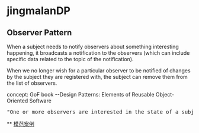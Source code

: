 # jingmalanDP


## Observer Pattern 
When a subject needs to notify observers about something interesting happening, it broadcasts a notification to the observers (which can include specific data related to the topic of the notification).

When we no longer wish for a particular observer to be notified of changes by the subject they are registered with, the subject can remove them from the list of observers.

concept: GoF book --Design Patterns: Elements of Reusable Object-Oriented Software
<pre>"One or more observers are interested in the state of a subject and register their interest with the subject by attaching themselves. When something changes in our subject that the observer may be interested in, a notify message is sent which calls the update method in each observer. When the observer is no longer interested in the subject's state, they can simply detach themselves."</pre>

** [模范案例](https://medium.com/@patrickackerman/the-observer-pattern-with-vanilla-javascript-8f85ea05eaa8)

